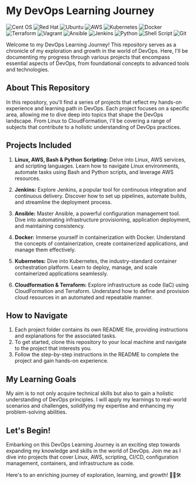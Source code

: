 # My DevOps Learning Journey

![Cent OS](https://img.shields.io/badge/cent%20os-002260?style=for-the-badge&logo=centos&logoColor=F0F0F0)
![Red Hat](https://img.shields.io/badge/Red%20Hat-EE0000?style=for-the-badge&logo=redhat&logoColor=white)
![Ubuntu](https://img.shields.io/badge/Ubuntu-E95420?style=for-the-badge&logo=ubuntu&logoColor=white)
![AWS](https://img.shields.io/badge/AWS-%23FF9900.svg?style=for-the-badge&logo=amazon-aws&logoColor=white)
![Kubernetes](https://img.shields.io/badge/kubernetes-%23326ce5.svg?style=for-the-badge&logo=kubernetes&logoColor=white)
![Docker](https://img.shields.io/badge/docker-%230db7ed.svg?style=for-the-badge&logo=docker&logoColor=white)
![Terraform](https://img.shields.io/badge/terraform-%235835CC.svg?style=for-the-badge&logo=terraform&logoColor=white)
![Vagrant](https://img.shields.io/badge/vagrant-%231563FF.svg?style=for-the-badge&logo=vagrant&logoColor=white)
![Ansible](https://img.shields.io/badge/ansible-%231A1918.svg?style=for-the-badge&logo=ansible&logoColor=white)
![Jenkins](https://img.shields.io/badge/jenkins-%232C5263.svg?style=for-the-badge&logo=jenkins&logoColor=white)
![Python](https://img.shields.io/badge/python-3670A0?style=for-the-badge&logo=python&logoColor=ffdd54)
![Shell Script](https://img.shields.io/badge/shell_script-%23121011.svg?style=for-the-badge&logo=gnu-bash&logoColor=white)
![Git](https://img.shields.io/badge/git-%23F05033.svg?style=for-the-badge&logo=git&logoColor=white)


Welcome to my DevOps Learning Journey! This repository serves as a chronicle of my exploration and growth in the world of DevOps. Here, I'll be documenting my progress through various projects that encompass essential aspects of DevOps, from foundational concepts to advanced tools and technologies.

## About This Repository

In this repository, you'll find a series of projects that reflect my hands-on experience and learning path in DevOps. Each project focuses on a specific area, allowing me to dive deep into topics that shape the DevOps landscape. From Linux to CloudFormation, I'll be covering a range of subjects that contribute to a holistic understanding of DevOps practices.

## Projects Included

1. **Linux, AWS, Bash & Python Scripting:** Delve into Linux, AWS services, and scripting languages. Learn how to navigate Linux environments, automate tasks using Bash and Python scripts, and leverage AWS resources.

2. **Jenkins:** Explore Jenkins, a popular tool for continuous integration and continuous delivery. Discover how to set up pipelines, automate builds, and streamline the deployment process.

3. **Ansible:** Master Ansible, a powerful configuration management tool. Dive into automating infrastructure provisioning, application deployment, and maintaining consistency.

4. **Docker:** Immerse yourself in containerization with Docker. Understand the concepts of containerization, create containerized applications, and manage them effectively.

5. **Kubernetes:** Dive into Kubernetes, the industry-standard container orchestration platform. Learn to deploy, manage, and scale containerized applications seamlessly.

6. **Cloudformation & Terraform:** Explore infrastructure as code (IaC) using CloudFormation and Terraform. Understand how to define and provision cloud resources in an automated and repeatable manner.

## How to Navigate

1. Each project folder contains its own README file, providing instructions and explanations for the associated tasks.
2. To get started, clone this repository to your local machine and navigate to the project that interests you.
3. Follow the step-by-step instructions in the README to complete the project and gain hands-on experience.

## My Learning Goals

My aim is to not only acquire technical skills but also to gain a holistic understanding of DevOps principles. I will apply my learnings to real-world scenarios and challenges, solidifying my expertise and enhancing my problem-solving abilities.

## Let's Begin!

Embarking on this DevOps Learning Journey is an exciting step towards expanding my knowledge and skills in the world of DevOps. Join me as I dive into projects that cover Linux, AWS, scripting, CI/CD, configuration management, containers, and infrastructure as code.

Here's to an enriching journey of exploration, learning, and growth! 🚀🔧🛠️
